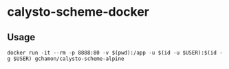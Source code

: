 # calysto-scheme-docker

## Usage

`docker run -it --rm -p 8888:80 -v $(pwd):/app -u $(id -u $USER):$(id -g $USER) gchamon/calysto-scheme-alpine`
